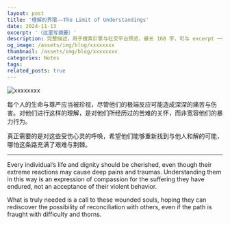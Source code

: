 ```yaml
---
layout: post
title: '理解的界限——The Limit of Understandings'
date: 2024-11-13
excerpt: '（这里写摘要）'
description: 完整描述，用于搜索引擎与社交平台预览，最长 160 字，可与 excerpt 一致
og_image: /assets/img/blog/xxxxxxxx
thumbnail: /assets/img/blog/xxxxxxxx
categories: Notes
tags: 
related_posts: true
---
```


<img src="/assets/img/blog/xxxxxxxx" alt="xxxxxxxx">

每个人的生命与尊严应当被珍视，尽管他们的极端反应可能造成深深的痛苦与伤害。对他们进行这样的理解，是对他们所经历过的苦难的关怀，而非宽容他们的暴力行为。

真正需要的是对这些受伤心灵的呼唤，希望他们能够重新找到与他人和解的可能，哪怕这条路充满了艰难与荆棘。

---

Every individual’s life and dignity should be cherished, even though their extreme reactions may cause deep pains and traumas. Understanding them in this way is an expression of compassion for the suffering they have endured, not an acceptance of their violent behavior.

What is truly needed is a call to these wounded souls, hoping they can rediscover the possibility of reconciliation with others, even if the path is fraught with difficulty and thorns.